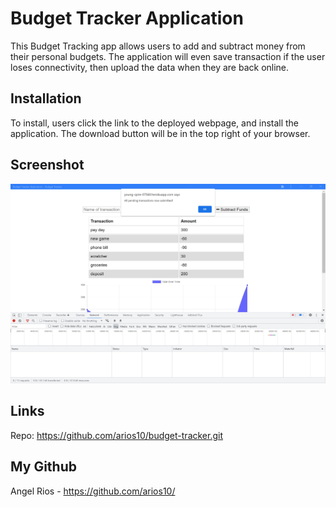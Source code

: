 # Budget Tracker Application

This Budget Tracking app allows users to add and subtract money from their personal budgets. The application will even save transaction if the user loses connectivity, then upload the data when they are back online.

## Installation

To install, users click the link to the deployed webpage, and install the application. The download button will be in the top right of your browser.

## Screenshot

![Screenshot](./assets/budget-tracker-pwa.jpg)

## Links

Repo: https://github.com/arios10/budget-tracker.git

## My Github

Angel Rios - https://github.com/arios10/
